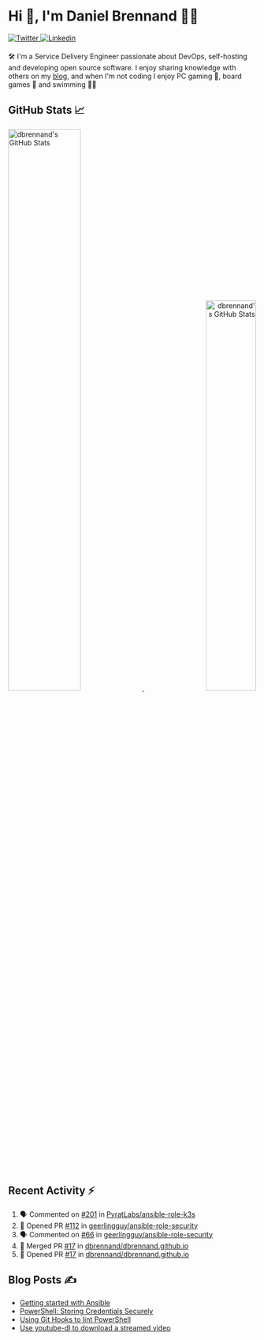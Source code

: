 # Hi 👋, I'm Daniel Brennand 👨‍💻

<a href="https://twitter.com/dbrenuk" target="_blank">
<img src="https://img.shields.io/badge/twitter-%2300acee.svg?&style=for-the-badge&logo=twitter&logoColor=white" alt="Twitter" style="margin-bottom: 5px;" />
</a>
<a href="https://linkedin.com/in/dbrenuk" target="_blank">
<img src="https://img.shields.io/badge/linkedin-%231E77B5.svg?&style=for-the-badge&logo=linkedin&logoColor=white" alt="Linkedin" style="margin-bottom: 5px;" />
</a>

🛠 I'm a Service Delivery Engineer passionate about DevOps, self-hosting and developing open source software. I enjoy sharing knowledge with others on my [blog](https://danielbrennand.com/blog/), and when I'm not coding I enjoy PC gaming 👾, board games 🎲 and swimming 🏊‍♂️

## GitHub Stats 📈

<p>
    <a align="left" href="https://github.com/dbrennand/dbrennand">
        <img alt="dbrennand's GitHub Stats"  width="54%" src="https://github-readme-stats.vercel.app/api?username=dbrennand&show_icons=true&count_private=true&hide_border=true&theme=dark">
    </a>
    <a align="right" href="https://github.com/dbrennand/dbrennand">
        <img alt="dbrennand's GitHub Stats"  width="45%" src="https://github-readme-stats.vercel.app/api/top-langs/?username=dbrennand&hide_border=true&layout=compact&theme=dark">
    </a>
</p>

## Recent Activity ⚡

<!--START_SECTION:activity-->
1. 🗣 Commented on [#201](https://github.com/PyratLabs/ansible-role-k3s/issues/201) in [PyratLabs/ansible-role-k3s](https://github.com/PyratLabs/ansible-role-k3s)
2. 💪 Opened PR [#112](https://github.com/geerlingguy/ansible-role-security/pull/112) in [geerlingguy/ansible-role-security](https://github.com/geerlingguy/ansible-role-security)
3. 🗣 Commented on [#66](https://github.com/geerlingguy/ansible-role-security/issues/66) in [geerlingguy/ansible-role-security](https://github.com/geerlingguy/ansible-role-security)
4. 🎉 Merged PR [#17](https://github.com/dbrennand/dbrennand.github.io/pull/17) in [dbrennand/dbrennand.github.io](https://github.com/dbrennand/dbrennand.github.io)
5. 💪 Opened PR [#17](https://github.com/dbrennand/dbrennand.github.io/pull/17) in [dbrennand/dbrennand.github.io](https://github.com/dbrennand/dbrennand.github.io)
<!--END_SECTION:activity-->

## Blog Posts ✍

<!-- BLOG-POST-LIST:START -->
- [Getting started with Ansible](https://danielbrennand.com/blog/getting-started-ansible/)
- [PowerShell: Storing Credentials Securely](https://danielbrennand.com/blog/powershell-storing-credentials/)
- [Using Git Hooks to lint PowerShell](https://danielbrennand.com/blog/git-hook-powershell/)
- [Use youtube-dl to download a streamed video](https://danielbrennand.com/blog/download-streamed-video/)
<!-- BLOG-POST-LIST:END -->
